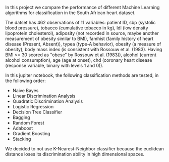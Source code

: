 In this project we compare the performance of different Machine Learning algorithms for classification in the South African heart dataset.

The datset has 462 observations of 11 variables: patient ID, sbp (systolic blood pressure), tobacco (cumulative tobacco in kg), ldl (low density lipoprotein cholesterol), 
adiposity (not recorded in source, maybe another measurement of obesity similar to BMI), famhist (family history of heart disease (Present, Absent)), typea (type-A behavior),
obesity (a measure of obesity), body mass index (is consistent with Rossouw et al. (1983). Having BMI >= 30 scored as "obese" by Rossouw et al. (1983)), alcohol (current alcohol
consumption), age (age at onset), chd (coronary heart disease (response variable, binary with levels 1 and 0)).

In this jupiter notebook, the following classification methods are tested, in the following order:
- Naive Bayes
- Linear Discrimination Analysis
- Quadratic Discrimination Analysis
- Logistic Regression
- Decision Tree Classifier
- Bagging
- Random Forest
- Adaboost
- Gradient Boosting
- Stacking

We decided to not use K-Nearest-Neighbor classifier because the euclidean distance loses its discrimination ability in high dimensional spaces.
